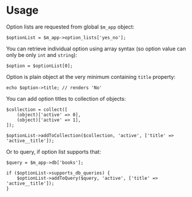 # Usage #

Option lists are requested from global `$m_app` object:

    $optionList = $m_app->option_lists['yes_no'];

You can retrieve individual option using array syntax (so option value can only be only `int` and `string`):

    $option = $optionList[0];

Option is plain object at the very minimum containing `title` property:

    echo $option->title; // renders 'No'

You can add option titles to collection of objects:

    $collection = collect([
        (object)['active' => 0],
        (object)['active' => 1],
    ]);

    $optionList->addToCollection($collection, 'active', ['title' => 'active__title']);

Or to query, if option list supports that:

    $query = $m_app->db['books'];

    if ($optionList->supports_db_queries) {
        $optionList->addToQuery($query, 'active', ['title' => 'active__title']);
    }
